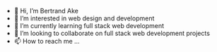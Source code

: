 - 👋 Hi, I’m Bertrand Ake
- 👀 I’m interested in web design and development
- 🌱 I’m currently learning full stack web development
- 💞️ I’m looking to collaborate on full stack web development projects
- 📫 How to reach me ...

<!---
Berftrando/Berftrando is a ✨ special ✨ repository because its `README.md` (this file) appears on your GitHub profile.
You can click the Preview link to take a look at your changes.
--->
